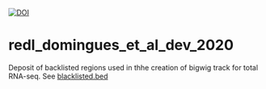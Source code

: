 

[![DOI](https://zenodo.org/badge/324846436.svg)](https://zenodo.org/badge/latestdoi/324846436)



# redl_domingues_et_al_dev_2020

Deposit of backlisted regions used in thhe creation of bigwig track for total RNA-seq.
See [blacklisted.bed](blacklisted.bed)
